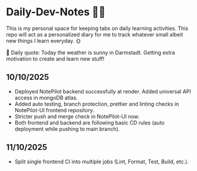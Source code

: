 # Daily-Dev-Notes 📒📔
This is my personal space for keeping tabs on daily learning activities. This repo will act as a personalized diary for me to track whatever small albeit new things I learn everyday. 🌞

🌈 Daily quote: Today the weather is sunny in Darmstadt. Getting extra motivation to create and learn new stuff!

## 10/10/2025 
- Deployed NotePilot backend successfully at render. Added universal API access in mongoDB atlas.
- Added auto testing, branch protection, prettier and linting checks in NotePilot-UI frontend repository.
- Stricter push and merge check in NotePilot-UI now.
- Both frontend and backend are following basic CD rules (auto deployment while pushing to main branch).

## 11/10/2025
- Split single frontend CI into multiple jobs (Lint, Format, Test, Build, etc.).
